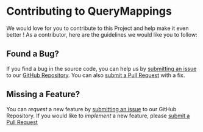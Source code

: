 # Contributing to QueryMappings

We would love for you to contribute to this Project and help make it even better ! 
As a contributor, here are the guidelines we would like you to follow:

## <a name="issue"></a> Found a Bug?
If you find a bug in the source code, you can help us by
[submitting an issue](https://github.com/DevTeamHub/QueryMappings/issues) to our [GitHub Repository](https://github.com/DevTeamHub/QueryMappings). You can also
[submit a Pull Request](https://github.com/DevTeamHub/QueryMappings/pulls) with a fix.

## <a name="feature"></a> Missing a Feature?
You can *request* a new feature by [submitting an issue](https://github.com/DevTeamHub/QueryMappings/issues) to our GitHub
Repository. If you would like to *implement* a new feature, please [submit a Pull Request](https://github.com/DevTeamHub/QueryMappings/pulls)